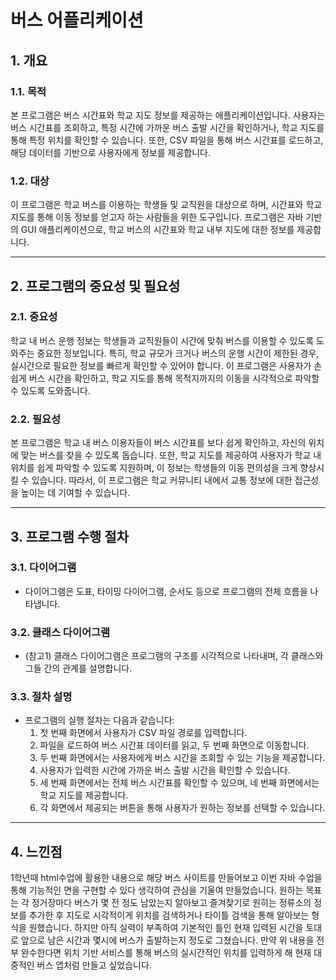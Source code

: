 # 버스 어플리케이션

## 1. 개요

### 1.1. 목적
본 프로그램은 버스 시간표와 학교 지도 정보를 제공하는 애플리케이션입니다. 사용자는 버스 시간표를 조회하고, 특정 시간에 가까운 버스 출발 시간을 확인하거나, 학교 지도를 통해 특정 위치를 확인할 수 있습니다. 또한, CSV 파일을 통해 버스 시간표를 로드하고, 해당 데이터를 기반으로 사용자에게 정보를 제공합니다.

### 1.2. 대상
이 프로그램은 학교 버스를 이용하는 학생들 및 교직원을 대상으로 하며, 시간표와 학교 지도를 통해 이동 정보를 얻고자 하는 사람들을 위한 도구입니다. 프로그램은 자바 기반의 GUI 애플리케이션으로, 학교 버스의 시간표와 학교 내부 지도에 대한 정보를 제공합니다.

---

## 2. 프로그램의 중요성 및 필요성

### 2.1. 중요성
학교 내 버스 운행 정보는 학생들과 교직원들이 시간에 맞춰 버스를 이용할 수 있도록 도와주는 중요한 정보입니다. 특히, 학교 규모가 크거나 버스의 운행 시간이 제한된 경우, 실시간으로 필요한 정보를 빠르게 확인할 수 있어야 합니다. 이 프로그램은 사용자가 손쉽게 버스 시간을 확인하고, 학교 지도를 통해 목적지까지의 이동을 시각적으로 파악할 수 있도록 도와줍니다.

### 2.2. 필요성
본 프로그램은 학교 내 버스 이용자들이 버스 시간표를 보다 쉽게 확인하고, 자신의 위치에 맞는 버스를 찾을 수 있도록 돕습니다. 또한, 학교 지도를 제공하여 사용자가 학교 내 위치를 쉽게 파악할 수 있도록 지원하며, 이 정보는 학생들의 이동 편의성을 크게 향상시킬 수 있습니다. 따라서, 이 프로그램은 학교 커뮤니티 내에서 교통 정보에 대한 접근성을 높이는 데 기여할 수 있습니다.

---

## 3. 프로그램 수행 절차

### 3.1. 다이어그램
- 다이어그램은 도표, 타이밍 다이어그램, 순서도 등으로 프로그램의 전체 흐름을 나타냅니다.

### 3.2. 클래스 다이어그램
- (참고1) 클래스 다이어그램은 프로그램의 구조를 시각적으로 나타내며, 각 클래스와 그들 간의 관계를 설명합니다.

### 3.3. 절차 설명
- 프로그램의 실행 절차는 다음과 같습니다:
  1. 첫 번째 화면에서 사용자가 CSV 파일 경로를 입력합니다.
  2. 파일을 로드하여 버스 시간표 데이터를 읽고, 두 번째 화면으로 이동합니다.
  3. 두 번째 화면에서는 사용자에게 버스 시간을 조회할 수 있는 기능을 제공합니다.
  4. 사용자가 입력한 시간에 가까운 버스 출발 시간을 확인할 수 있습니다.
  5. 세 번째 화면에서는 전체 버스 시간표를 확인할 수 있으며, 네 번째 화면에서는 학교 지도를 제공합니다.
  6. 각 화면에서 제공되는 버튼을 통해 사용자가 원하는 정보를 선택할 수 있습니다.

---

## 4. 느낀점
1학년때 html수업에 활용한 내용으로 해당 버스 사이트를 만들어보고 이번 자바 수업을 통해 기능적인 면을 구현할 수 있다 생각하여 관심을 기울여 만들었습니다. 원하는 목표는 각 정거장마다 버스가 몇 전 정도 남았는지 알아보고 즐겨찾기로 원히는 정류소의 정보를 추가한 후 지도로 시각적이게 위치를 검색하거나 타이틀 검색을 통해 알아보는 형식을 원했습니다. 하지만 아직 실력이 부족하여 기본적인 틀인 현재 입력된 시간을 토대로 앞으로 남은 시간과 몇시에 버스가 출발하는지 정도로 그쳤습니다. 만약 위 내용을 전부 완수한다면 위치 기반 서비스를 통해 버스의 실시간적인 위치를 입력하게 해 현재 대중적인 버스 앱처럼 만들고 싶었습니다.
